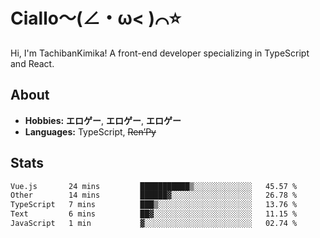 # Ciallo～(∠・ω< )⌒⭐️

Hi, I'm TachibanKimika! A front-end developer specializing in TypeScript and React.

## About
- **Hobbies:** **エロゲー**, **エロゲー**, **エロゲー**
- **Languages:** TypeScript, ~~Ren’Py~~

## Stats
<!--START_SECTION:waka-->

```txt
Vue.js       24 mins         ███████████▒░░░░░░░░░░░░░   45.57 %
Other        14 mins         ██████▓░░░░░░░░░░░░░░░░░░   26.78 %
TypeScript   7 mins          ███▒░░░░░░░░░░░░░░░░░░░░░   13.76 %
Text         6 mins          ██▓░░░░░░░░░░░░░░░░░░░░░░   11.15 %
JavaScript   1 min           ▓░░░░░░░░░░░░░░░░░░░░░░░░   02.74 %
```

<!--END_SECTION:waka-->

<!-- ![Metrics](https://metrics.lecoq.io/TachibanaKimika?template=classic&base.activity=0&base.community=0&base.repositories=0&languages=1&isocalendar=1&isocalendar.duration=half-year&languages.limit=8&languages.sections=most-used&languages.colors=github&languages.threshold=0%25&languages.indepth=false&languages.recent.load=300&languages.recent.days=14&config.timezone=Asia%2FShanghai)
 -->

